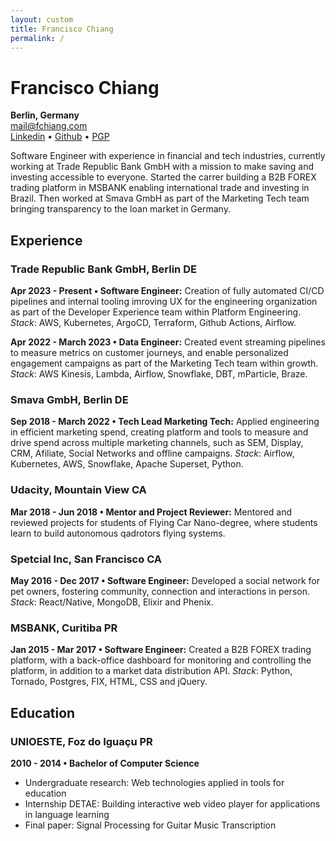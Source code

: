 ```yaml
---
layout: custom
title: Francisco Chiang
permalink: /
---
```


# Francisco Chiang
**Berlin, Germany**  
[mail@fchiang.com](mailto:mail@fchiang.com)  
[Linkedin](https://www.linkedin.com/in/francisco-chiang/) • [Github](https://github.com/chicochico) • [PGP](https://github.com/chicochico.gpg)

Software Engineer with experience in financial and tech industries, currently working at Trade Republic Bank GmbH with a mission to make saving and investing accessible to everyone.
Started the carrer building a B2B FOREX trading platform in MSBANK enabling international trade and investing in Brazil.
Then worked at Smava GmbH as part of the Marketing Tech team bringing transparency to the loan market in Germany.

## Experience
### Trade Republic Bank GmbH, Berlin DE
**Apr 2023 - Present • Software Engineer:** Creation of fully automated CI/CD pipelines and internal tooling imroving UX for the engineering organization as part of the Developer Experience team within Platform Engineering.  
*Stack*: AWS, Kubernetes, ArgoCD, Terraform, Github Actions, Airflow.

**Apr 2022 - March 2023 • Data Engineer:** Created event streaming pipelines to measure metrics on customer journeys, and enable personalized engagement campaigns as part of the Marketing Tech team within growth.
*Stack*: AWS Kinesis, Lambda, Airflow, Snowflake, DBT, mParticle, Braze.

### Smava GmbH, Berlin DE
**Sep 2018 - March 2022 • Tech Lead Marketing Tech:** Applied engineering in efficient marketing spend, creating platform and tools to measure and drive spend across multiple marketing channels, such as SEM, Display, CRM, Afiliate, Social Networks and offline campaigns.
*Stack*: Airflow, Kubernetes, AWS, Snowflake, Apache Superset, Python.

### Udacity, Mountain View CA
**Mar 2018 - Jun 2018 • Mentor and Project Reviewer:** Mentored and reviewed projects for students of Flying Car Nano-degree, where students learn to build autonomous qadrotors flying systems.

### Spetcial Inc, San Francisco CA
**May 2016 - Dec 2017 • Software Engineer:** Developed a social network for pet owners, fostering community, connection and interactions in person.
*Stack*: React/Native, MongoDB, Elixir and Phenix.

### MSBANK, Curitiba PR
**Jan 2015 - Mar 2017 • Software Engineer:** Created a B2B FOREX trading platform, with a back-office dashboard for monitoring and controlling the platform, in addition to a market data distribution API.
*Stack*: Python, Tornado, Postgres, FIX, HTML, CSS and jQuery.

## Education
### UNIOESTE, Foz do Iguaçu PR
**2010 - 2014 • Bachelor of Computer Science**
- Undergraduate research: Web technologies applied in tools for education
- Internship DETAE: Building interactive web video player for applications in language learning
- Final paper: Signal Processing for Guitar Music Transcription
